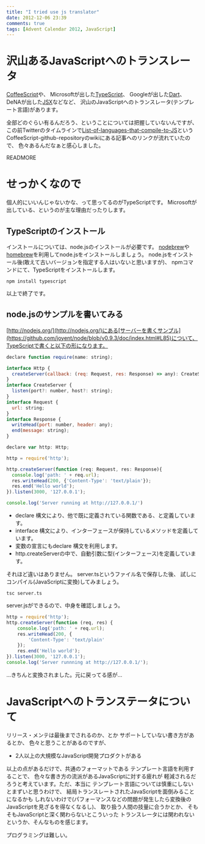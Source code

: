 ```yaml
---
title: "I tried use js translator"
date: 2012-12-06 23:39
comments: true
tags: [Advent Calendar 2012, JavaScript]
---
```


# 沢山あるJavaScriptへのトランスレータ

[CoffeeScript](https://github.com/jashkenas/coffee-script)や、
Microsoftが出した[TypeScript](http://www.typescriptlang.org/)、
Googleが出した[Dart](http://www.dartlang.org/)、DeNAが出した[JSX](http://jsx.github.com/)などなど、
沢山のJavaScriptへのトランスレータ(テンプレート言語)があります。

全部どのぐらい有るんだろう、ということについては把握していないんですが、
この前Twitterのタイムラインで[List-of-languages-that-compile-to-JS](https://github.com/jashkenas/coffee-script/wiki/List-of-languages-that-compile-to-JS)というCoffeeScript-github-repositoryのwikiにある記事へのリンクが流れていたので、
色々あるんだなぁと感心しました。

READMORE

# せっかくなので

個人的にいいんじゃないかな、って思ってるのがTypeScriptです。
Microsoftが出している、というのが主な理由だったりします。

## TypeScriptのインストール

インストールについては、node.jsのインストールが必要です。
[nodebrew](https://github.com/hokaccha/nodebrew)や[homebrew](http://mxcl.github.com/homebrew/)を利用してnode.jsをインストールしましょう。
node.jsをインストール後(敢えて古いバージョンを指定する人はいないと思いますが)、
npmコマンドにて、TypeScriptをインストールします。

```plain
npm install typescript
```

以上で終了です。

## node.jsのサンプルを書いてみる

[http://nodejs.org/](http://nodejs.org/)にある[サーバーを書くサンプル](https://github.com/joyent/node/blob/v0.9.3/doc/index.html#L85)について、TypeScriptで書くと以下の形になります。

```javascript
declare function require(name: string);

interface Http {
  createServer(callback: (req: Request, res: Response) => any): CreateServer;
}
interface CreateServer {
  listen(port?: number, host?: string);
}
interface Request {
  url: string;
}
interface Response {
  writeHead(port: number, header: any);
  end(message: string);
}

declare var http: Http;

http = require('http');

http.createServer(function (req: Request, res: Response){
  console.log('path: ' + req.url);
  res.writeHead(200, {'Content-Type': 'text/plain'});
  res.end('Hello world');
}).listen(3000, '127.0.0.1');

console.log('Server running at http://127.0.0.1/')
```

- declare 構文により、他で既に定義されている関数である、と定義しています。
- interface 構文により、インターフェースが保持しているメソッドを定義しています。
- 変数の宣言にもdeclare 構文を利用します。
- http.createServerの中で、自動引数に型(インターフェース)を定義しています。

それほど違いはありません。
server.tsというファイル名で保存した後、
試しにコンパイル(JavaScriptに変換)してみましょう。

```plain
tsc server.ts
``` 

server.jsができるので、中身を確認しましょう。

```javascript
http = require('http');
http.createServer(function (req, res) {
    console.log('path: ' + req.url);
    res.writeHead(200, {
        'Content-Type': 'text/plain'
    });
    res.end('Hello world');
}).listen(3000, '127.0.0.1');
console.log('Server runnning at http://127.0.0.1/');
```

...きちんと変換されました。元に戻ってる感が...

# JavaScriptへのトランステータについて

リリース・メンテは最後までされるのか、とか
サポートしていない書き方があるとか、
色々と思うことがあるのですが、

- 2人以上の大規模なJavaScript開発プロダクトがある

以上の点があるだけで、共通のフォーマットである
テンプレート言語を利用することで、
色々な書き方の流派があるJavaScriptに対する疲れが
軽減されるだろうと考えています。ただ、本当に
テンプレート言語については慎重にしないとまずいと思うわけで、
結局トランスレートされたJavaScriptを面倒みることになるかも
しれないわけで(パフォーマンスなどの問題が発生したら変換後のJavaScriptを見ざるを得なくなるし)、
取り扱う人間の技量に合うかとか、
そもそもJavaScriptと深く関わらないとこういった
トランスレータには関われないというか、そんなものを感じます。

プログラミングは難しい。

